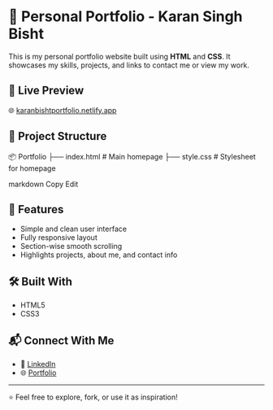 # 💼 Personal Portfolio - Karan Singh Bisht

This is my personal portfolio website built using **HTML** and **CSS**. It showcases my skills, projects, and links to contact me or view my work.

## 🔗 Live Preview

🌐 [karanbishtportfolio.netlify.app](https://karanbishtportfolio.netlify.app/)

## 📁 Project Structure

📦 Portfolio
├── index.html # Main homepage
├── style.css # Stylesheet for homepage

markdown
Copy
Edit

## 🚀 Features

- Simple and clean user interface
- Fully responsive layout
- Section-wise smooth scrolling
- Highlights projects, about me, and contact info

## 🛠️ Built With

- HTML5
- CSS3

## 📬 Connect With Me

- 🔗 [LinkedIn](https://www.linkedin.com/in/karan-singh-bisht-8935912a7/)
- 🌐 [Portfolio](https://karanbishtportfolio.netlify.app/)

---

⭐️ Feel free to explore, fork, or use it as inspiration!
